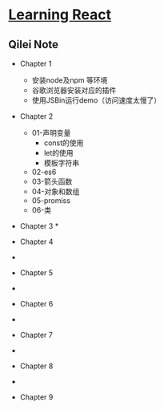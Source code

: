 [Learning React](https://github.com/MoonHighway/learning-react)
=================

## Qilei Note
* Chapter 1
   *  安装node及npm 等环境
   *  谷歌浏览器安装对应的插件
   *  使用JSBin运行demo（访问速度太慢了）
* Chapter 2
   * 01-声明变量
     * const的使用
     * let的使用
     * 模板字符串
   * 02-es6
   * 03-箭头函数
   * 04-对象和数组
   * 05-promiss
   * 06-类

* Chapter 3
   *  
* Chapter 4
*
* Chapter 5
*
* Chapter 6
*
* Chapter 7
*
* Chapter 8
*
* Chapter 9

